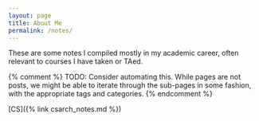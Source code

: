 ```yaml
---
layout: page
title: About Me
permalink: /notes/
---
```


These are some notes I compiled mostly in my academic career, often relevant to
courses I have taken or TAed.

{% comment %}
TODO: Consider automating this. While pages are not posts, we might be able
to iterate through the sub-pages in some fashion, with the appropriate tags and
categories.
{% endcomment %}

[CS]({% link csarch_notes.md %})
